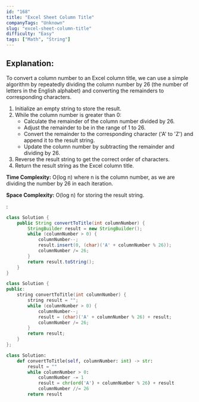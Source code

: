 ```yaml
---
id: "168"
title: "Excel Sheet Column Title"
companyTags: "Unknown"
slug: "excel-sheet-column-title"
difficulty: "Easy"
tags: ["Math", "String"]
---
```


## Explanation:
To convert a column number to an Excel column title, we can use a simple algorithm by repeatedly dividing the column number by 26 (the number of letters in the English alphabet) and converting the remainders to corresponding characters.

1. Initialize an empty string to store the result.
2. While the column number is greater than 0:
   - Calculate the remainder of the column number divided by 26.
   - Adjust the remainder to be in the range of 1 to 26.
   - Convert the remainder to the corresponding character ('A' to 'Z') and append it to the result string.
   - Update the column number by subtracting the remainder and dividing by 26.
3. Reverse the result string to get the correct order of characters.
4. Return the result string as the Excel column title.

**Time Complexity:** O(log n) where n is the column number, as we are dividing the number by 26 in each iteration.

**Space Complexity:** O(log n) for storing the result string.

:

```java
class Solution {
    public String convertToTitle(int columnNumber) {
        StringBuilder result = new StringBuilder();
        while (columnNumber > 0) {
            columnNumber--;
            result.insert(0, (char)('A' + columnNumber % 26));
            columnNumber /= 26;
        }
        return result.toString();
    }
}
```

```cpp
class Solution {
public:
    string convertToTitle(int columnNumber) {
        string result = "";
        while (columnNumber > 0) {
            columnNumber--;
            result = (char)('A' + columnNumber % 26) + result;
            columnNumber /= 26;
        }
        return result;
    }
};
```

```python
class Solution:
    def convertToTitle(self, columnNumber: int) -> str:
        result = ""
        while columnNumber > 0:
            columnNumber -= 1
            result = chr(ord('A') + columnNumber % 26) + result
            columnNumber //= 26
        return result
```